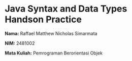# Java Syntax and Data Types Handson Practice

**Nama:** Raffael Matthew Nicholas Simarmata

**NIM:** 2481002


**Mata Kuliah:** Pemrograman Berorientasi Objek